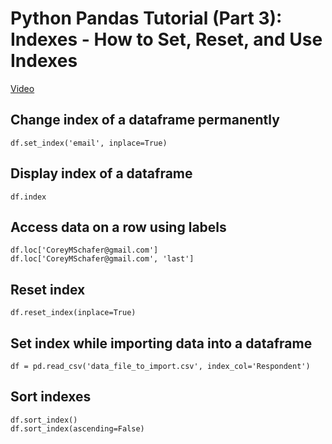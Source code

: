 # Python Pandas Tutorial (Part 3): Indexes - How to Set, Reset, and Use Indexes
[Video](https://www.youtube.com/watch?v=W9XjRYFkkyw)

## Change index of a dataframe permanently
    df.set_index('email', inplace=True)

## Display index of a dataframe
    df.index

## Access data on a row using labels
    df.loc['CoreyMSchafer@gmail.com']
    df.loc['CoreyMSchafer@gmail.com', 'last']
    
## Reset index
    df.reset_index(inplace=True)
    
## Set index while importing data into a dataframe
    df = pd.read_csv('data_file_to_import.csv', index_col='Respondent')
    
## Sort indexes
    df.sort_index()
    df.sort_index(ascending=False)
